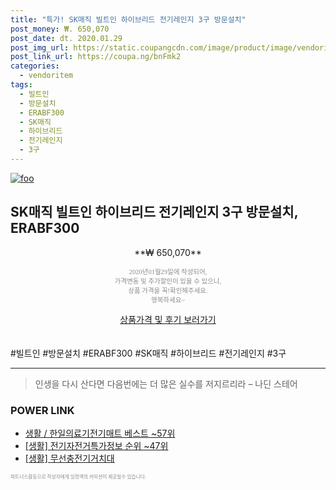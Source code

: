 ```yaml
--- 
title: "특가! SK매직 빌트인 하이브리드 전기레인지 3구 방문설치" 
post_money: ₩. 650,070 
post_date: dt. 2020.01.29 
post_img_url: https://static.coupangcdn.com/image/product/image/vendoritem/2019/07/23/3684703680/250fce7d-3566-4bf1-9d48-70b52c8dc29b.jpg 
post_link_url: https://coupa.ng/bnFmk2 
categories: 
  - vendoritem 
tags: 
  - 빌트인 
  - 방문설치 
  - ERABF300 
  - SK매직 
  - 하이브리드 
  - 전기레인지 
  - 3구 
--- 
```

[![foo](https://static.coupangcdn.com/image/product/image/vendoritem/2019/07/23/3684703680/250fce7d-3566-4bf1-9d48-70b52c8dc29b.jpg)](https://coupa.ng/bnFmk2) 

## SK매직 빌트인 하이브리드 전기레인지 3구 방문설치, ERABF300 
<p style="text-align: center;">**₩ 650,070**</p> 
<p style="text-align: center;"><span style="color: #898c8f; font-family: Georgia,Times,serif; font-size: 0.75em;">2020년01월29일에 작성되어, <br>가격변동 및 추가할인이 있을 수 있으니,<br> 상품 가격을 꼭!확인해주세요.<br>행복하세요~</span> 
</p>	 
<div markdown="0" style="text-align: center;"><a href="https://coupa.ng/bnFmk2" class="btn btn--success">상품가격 및 후기 보러가기</a></div> 
<br><br> 
  #빌트인 #방문설치 #ERABF300 #SK매직 #하이브리드 #전기레인지 #3구 
<hr> 

> 인생을 다시 산다면 다음번에는 더 많은 실수를 저지르리라 – 나딘 스테어 


### POWER LINK

* <a href="https://blog.naver.com/santokki14/221779870665" target="_blank">생활 / 한일의료기전기매트 베스트 ~57위</a>
* <a href="https://blog.naver.com/sakai111/221773036647" target="_blank"> [생활] 전기자전거특가정보 순위 ~47위</a>
* <a href="https://blog.naver.com/sakai111/221783043742" target="_blank"> [생활] 무선충전기거치대 </a>

<span style="color: #898c8f; font-family: Georgia,Times,serif; font-size: 0.55em;">파트너스활동으로 작성자에게 일정액의 커미션이 제공될수 있습니다.</span> 

